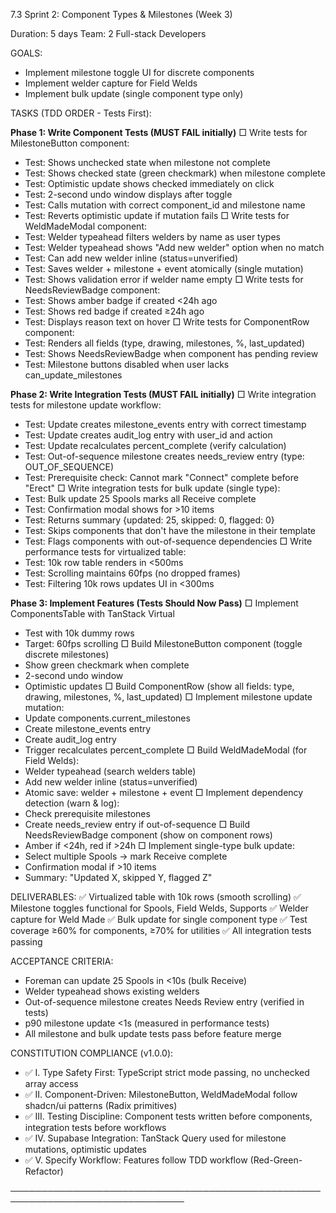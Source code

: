7.3 Sprint 2: Component Types & Milestones (Week 3)

Duration: 5 days
Team: 2 Full-stack Developers

GOALS:
- Implement milestone toggle UI for discrete components
- Implement welder capture for Field Welds
- Implement bulk update (single component type only)

TASKS (TDD ORDER - Tests First):

**Phase 1: Write Component Tests (MUST FAIL initially)**
□ Write tests for MilestoneButton component:
  - Test: Shows unchecked state when milestone not complete
  - Test: Shows checked state (green checkmark) when milestone complete
  - Test: Optimistic update shows checked immediately on click
  - Test: 2-second undo window displays after toggle
  - Test: Calls mutation with correct component_id and milestone name
  - Test: Reverts optimistic update if mutation fails
□ Write tests for WeldMadeModal component:
  - Test: Welder typeahead filters welders by name as user types
  - Test: Welder typeahead shows "Add new welder" option when no match
  - Test: Can add new welder inline (status=unverified)
  - Test: Saves welder + milestone + event atomically (single mutation)
  - Test: Shows validation error if welder name empty
□ Write tests for NeedsReviewBadge component:
  - Test: Shows amber badge if created <24h ago
  - Test: Shows red badge if created ≥24h ago
  - Test: Displays reason text on hover
□ Write tests for ComponentRow component:
  - Test: Renders all fields (type, drawing, milestones, %, last_updated)
  - Test: Shows NeedsReviewBadge when component has pending review
  - Test: Milestone buttons disabled when user lacks can_update_milestones

**Phase 2: Write Integration Tests (MUST FAIL initially)**
□ Write integration tests for milestone update workflow:
  - Test: Update creates milestone_events entry with correct timestamp
  - Test: Update creates audit_log entry with user_id and action
  - Test: Update recalculates percent_complete (verify calculation)
  - Test: Out-of-sequence milestone creates needs_review entry (type: OUT_OF_SEQUENCE)
  - Test: Prerequisite check: Cannot mark "Connect" complete before "Erect"
□ Write integration tests for bulk update (single type):
  - Test: Bulk update 25 Spools marks all Receive complete
  - Test: Confirmation modal shows for >10 items
  - Test: Returns summary {updated: 25, skipped: 0, flagged: 0}
  - Test: Skips components that don't have the milestone in their template
  - Test: Flags components with out-of-sequence dependencies
□ Write performance tests for virtualized table:
  - Test: 10k row table renders in <500ms
  - Test: Scrolling maintains 60fps (no dropped frames)
  - Test: Filtering 10k rows updates UI in <300ms

**Phase 3: Implement Features (Tests Should Now Pass)**
□ Implement ComponentsTable with TanStack Virtual
  - Test with 10k dummy rows
  - Target: 60fps scrolling
□ Build MilestoneButton component (toggle discrete milestones)
  - Show green checkmark when complete
  - 2-second undo window
  - Optimistic updates
□ Build ComponentRow (show all fields: type, drawing, milestones, %, last_updated)
□ Implement milestone update mutation:
  - Update components.current_milestones
  - Create milestone_events entry
  - Create audit_log entry
  - Trigger recalculates percent_complete
□ Build WeldMadeModal (for Field Welds):
  - Welder typeahead (search welders table)
  - Add new welder inline (status=unverified)
  - Atomic save: welder + milestone + event
□ Implement dependency detection (warn & log):
  - Check prerequisite milestones
  - Create needs_review entry if out-of-sequence
□ Build NeedsReviewBadge component (show on component rows)
  - Amber if <24h, red if >24h
□ Implement single-type bulk update:
  - Select multiple Spools → mark Receive complete
  - Confirmation modal if >10 items
  - Summary: "Updated X, skipped Y, flagged Z"

DELIVERABLES:
✅ Virtualized table with 10k rows (smooth scrolling)
✅ Milestone toggles functional for Spools, Field Welds, Supports
✅ Welder capture for Weld Made
✅ Bulk update for single component type
✅ Test coverage ≥60% for components, ≥70% for utilities
✅ All integration tests passing

ACCEPTANCE CRITERIA:
- Foreman can update 25 Spools in <10s (bulk Receive)
- Welder typeahead shows existing welders
- Out-of-sequence milestone creates Needs Review entry (verified in tests)
- p90 milestone update <1s (measured in performance tests)
- All milestone and bulk update tests pass before feature merge

CONSTITUTION COMPLIANCE (v1.0.0):
- ✅ I. Type Safety First: TypeScript strict mode passing, no unchecked array access
- ✅ II. Component-Driven: MilestoneButton, WeldMadeModal follow shadcn/ui patterns (Radix primitives)
- ✅ III. Testing Discipline: Component tests written before components, integration tests before workflows
- ✅ IV. Supabase Integration: TanStack Query used for milestone mutations, optimistic updates
- ✅ V. Specify Workflow: Features follow TDD workflow (Red-Green-Refactor)

──────────────────────────────────────────────────────────────────────────────
